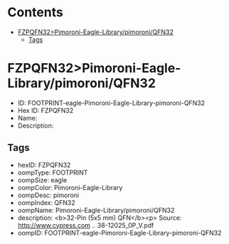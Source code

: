 



Contents
========

* [FZPQFN32>Pimoroni-Eagle-Library/pimoroni/QFN32](#fzpqfn32pimoroni-eagle-librarypimoroniqfn32)
	* [Tags](#tags)

# FZPQFN32>Pimoroni-Eagle-Library/pimoroni/QFN32

- ID: FOOTPRINT-eagle-Pimoroni-Eagle-Library-pimoroni-QFN32
- Hex ID: FZPQFN32
- Name: 
- Description: 

## Tags

- hexID: FZPQFN32
- oompType: FOOTPRINT
- oompSize: eagle
- oompColor: Pimoroni-Eagle-Library
- oompDesc: pimoroni
- oompIndex: QFN32
- oompName: Pimoroni-Eagle-Library/pimoroni/QFN32
- description: &lt;b&gt;32-Pin (5x5 mm) QFN&lt;/b&gt;&lt;p&gt;
Source: http://www.cypress.com .. 38-12025_0P_V.pdf
- oompID: FOOTPRINT-eagle-Pimoroni-Eagle-Library-pimoroni-QFN32

